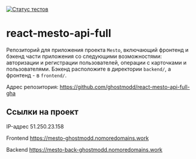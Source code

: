 [![Статус тестов](../../actions/workflows/tests.yml/badge.svg)](../../actions/workflows/tests.yml)

# react-mesto-api-full
Репозиторий для приложения проекта `Mesto`, включающий фронтенд и бэкенд части приложения со следующими возможностями: авторизации и регистрации пользователей, операции с карточками и пользователями. Бэкенд расположите в директории `backend/`, а фронтенд - в `frontend/`.

Адрес репозитория: https://github.com/ghostmodd/react-mesto-api-full-gha

## Ссылки на проект

IP-адрес 51.250.23.158

Frontend https://mesto-ghostmodd.nomoredomains.work

Backend https://mesto-back-ghostmodd.nomoredomains.work
